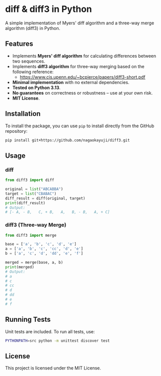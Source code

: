 # diff & diff3 in Python

A simple implementation of Myers' diff algorithm and a three-way merge algorithm (diff3) in Python.

## Features
- Implements **Myers' diff algorithm** for calculating differences between two sequences.
- Implements **diff3 algorithm** for three-way merging based on the following reference:
  - https://www.cis.upenn.edu/~bcpierce/papers/diff3-short.pdf
- **Minimal implementation** with no external dependencies.
- **Tested on Python 3.13**.
- **No guarantees** on correctness or robustness – use at your own risk.
- **MIT License**.

## Installation

To install the package, you can use `pip` to install directly from the GitHub repository:

```sh
pip install git+https://github.com/nagaokayuji/diff3.git
```

## Usage

### diff
```python
from diff3 import diff

original = list("ABCABBA")
target = list("CBABAC")
diff_result = diff(original, target)
print(diff_result)
# Output:
# [- A, - B,   C, + B,   A,   B, - B,   A, + C]
```

### diff3 (Three-way Merge)
```python
from diff3 import merge

base = ['a', 'b', 'c', 'd', 'e']
a = ['a', 'b', 'c', 'cc', 'd', 'e']
b = ['a', 'c', 'd', 'dd', 'e', 'f']

merged = merge(base, a, b)
print(merged)
# Output:
# a
# c
# cc
# d
# dd
# e
# f
```

## Running Tests
Unit tests are included. To run all tests, use:
```sh
PYTHONPATH=src python -m unittest discover test
```

## License
This project is licensed under the MIT License.

